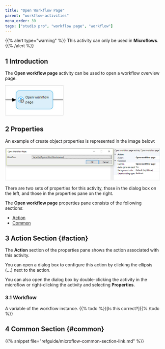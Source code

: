 ```yaml
---
title: "Open Workflow Page"
parent: "workflow-activities"
menu_order: 30
tags: ["studio pro", "workflow page", "workflow"]
---
```


{{% alert type="warning" %}}
This activity can only be used in **Microflows**.
{{% /alert %}}

## 1 Introduction

The **Open workflow page** activity can be used to open a workflow overview page. 

![Open Workflow Page](attachments/open-workflow-page/open-workflow-page.jpg)

## 2 Properties

An example of create object properties is represented in the image below:

![Open Workflow Page](attachments/open-workflow-page/open-workflow-page-properties.jpg)

There are two sets of properties for this activity, those in the dialog box on the left, and those in the properties pane on the right.

The **Open workflow page** properties pane consists of the following sections:

* [Action](#action)
* [Common](#common)

## 3 Action Section {#action}

The **Action** section of the properties pane shows the action associated with this activity.

You can open a dialog box to configure this action by clicking the ellipsis (**…**) next to the action.

You can also open the dialog box by double-clicking the activity in the microflow or right-clicking the activity and selecting **Properties**.

### 3.1 Workflow

A variable of the workflow instance. {{% todo %}}[Is this correct?]{{% /todo %}}

## 4 Common Section {#common}

{{% snippet file="refguide/microflow-common-section-link.md" %}}